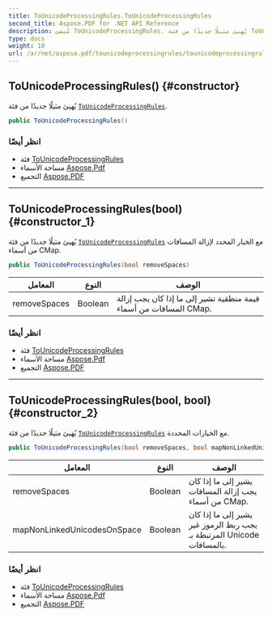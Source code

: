 ```yaml
---
title: ToUnicodeProcessingRules.ToUnicodeProcessingRules
second_title: Aspose.PDF for .NET API Reference
description: مُنشئ ToUnicodeProcessingRules. يُهيئ مثيلًا جديدًا من فئة ToUnicodeProcessingRules
type: docs
weight: 10
url: /ar/net/aspose.pdf/tounicodeprocessingrules/tounicodeprocessingrules/
---
```

## ToUnicodeProcessingRules() {#constructor}

يُهيئ مثيلًا جديدًا من فئة [`ToUnicodeProcessingRules`](../).

```csharp
public ToUnicodeProcessingRules()
```

### انظر أيضًا

* فئة [ToUnicodeProcessingRules](../)
* مساحة الأسماء [Aspose.Pdf](../../../aspose.pdf/)
* التجميع [Aspose.PDF](../../../)

---

## ToUnicodeProcessingRules(bool) {#constructor_1}

يُهيئ مثيلًا جديدًا من فئة [`ToUnicodeProcessingRules`](../) مع الخيار المحدد لإزالة المسافات من أسماء CMap.

```csharp
public ToUnicodeProcessingRules(bool removeSpaces)
```

| المعامل | النوع | الوصف |
| --- | --- | --- |
| removeSpaces | Boolean | قيمة منطقية تشير إلى ما إذا كان يجب إزالة المسافات من أسماء CMap. |

### انظر أيضًا

* فئة [ToUnicodeProcessingRules](../)
* مساحة الأسماء [Aspose.Pdf](../../../aspose.pdf/)
* التجميع [Aspose.PDF](../../../)

---

## ToUnicodeProcessingRules(bool, bool) {#constructor_2}

يُهيئ مثيلًا جديدًا من فئة [`ToUnicodeProcessingRules`](../) مع الخيارات المحددة.

```csharp
public ToUnicodeProcessingRules(bool removeSpaces, bool mapNonLinkedUnicodesOnSpace)
```

| المعامل | النوع | الوصف |
| --- | --- | --- |
| removeSpaces | Boolean | يشير إلى ما إذا كان يجب إزالة المسافات من أسماء CMap. |
| mapNonLinkedUnicodesOnSpace | Boolean | يشير إلى ما إذا كان يجب ربط الرموز غير المرتبطة بـ Unicode بالمسافات. |

### انظر أيضًا

* فئة [ToUnicodeProcessingRules](../)
* مساحة الأسماء [Aspose.Pdf](../../../aspose.pdf/)
* التجميع [Aspose.PDF](../../../)